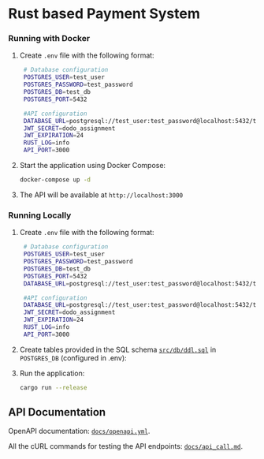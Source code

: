 # Rust based Payment System 

### Running with Docker

1. Create `.env` file with the following format:
   ```bash
    # Database configuration
    POSTGRES_USER=test_user
    POSTGRES_PASSWORD=test_password
    POSTGRES_DB=test_db
    POSTGRES_PORT=5432

    #API configuration
    DATABASE_URL=postgresql://test_user:test_password@localhost:5432/test_db
    JWT_SECRET=dodo_assignment
    JWT_EXPIRATION=24
    RUST_LOG=info
    API_PORT=3000
   ```

3. Start the application using Docker Compose:
   ```bash
   docker-compose up -d
   ```

4. The API will be available at `http://localhost:3000`

### Running Locally

1. Create `.env` file with the following format:
   ```bash
    # Database configuration
    POSTGRES_USER=test_user
    POSTGRES_PASSWORD=test_password
    POSTGRES_DB=test_db
    POSTGRES_PORT=5432
    DATABASE_URL=postgresql://test_user:test_password@localhost:5432/test_db

    #API configuration
    DATABASE_URL=postgresql://test_user:test_password@localhost:5432/test_db
    JWT_SECRET=dodo_assignment
    JWT_EXPIRATION=24
    RUST_LOG=info
    API_PORT=3000
   ```

2. Create tables provided in the SQL schema [`src/db/ddl.sql`](https://github.com/dhruv-upadhyy/dodo-assignment-rust/blob/main/src/db/ddl.sql) in `POSTGRES_DB` (configured in .env):

3. Run the application:
   ```bash
   cargo run --release
   ```

## API Documentation

OpenAPI documentation:  [`docs/openapi.yml`](https://github.com/dhruv-upadhyy/dodo-assignment-rust/blob/main/docs/openapi.yml).

All the cURL commands for testing the API endpoints:  [`docs/api_call.md`](https://github.com/dhruv-upadhyy/dodo-assignment-rust/blob/main/docs/api_calls.md).
